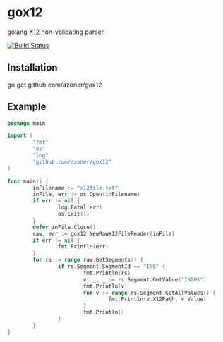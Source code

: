 gox12
===

golang X12 non-validating parser

[![Build Status](https://travis-ci.org/azoner/gox12.png)](https://travis-ci.org/azoner/gox12)

Installation
------------

  go get github.com/azoner/gox12


Example
-----

```go
package main

import (
        "fmt"
        "os"
        "log"
        "github.com/azoner/gox12"
)

func main() {
        inFilename := "x12file.txt"
        inFile, err := os.Open(inFilename)
        if err != nil {
                log.Fatal(err)
                os.Exit(1)
        }
        defer inFile.Close()
        raw, err := gox12.NewRawX12FileReader(inFile)
        if err != nil {
                fmt.Println(err)
        }
        for rs := range raw.GetSegments() {
                if rs.Segment.SegmentId == "INS" {
                        fmt.Println(rs)
                        v, _, _ := rs.Segment.GetValue("INS01")
                        fmt.Println(v)
                        for v := range rs.Segment.GetAllValues() {
                                fmt.Println(v.X12Path, v.Value)
                        }
                        fmt.Println()
                }
        }
}

```
